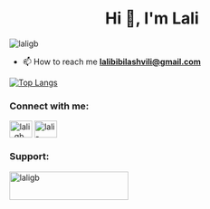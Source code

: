 <h1 align="center">Hi 👋, I'm Lali</h1>

<p align="left"> <img src="https://komarev.com/ghpvc/?username=laligb&label=Profile%20views&color=0e75b6&style=flat" alt="laligb" /> </p>

- 📫 How to reach me **lalibibilashvili@gmail.com**

[![Top Langs](https://github-readme-stats.vercel.app/api/top-langs/?username=laligb)](https://github.com/anuraghazra/github-readme-stats)

<h3 align="left">Connect with me:</h3>
<p align="left">
<a href="https://twitter.com/lali_gb" target="blank"><img align="center" src="https://raw.githubusercontent.com/rahuldkjain/github-profile-readme-generator/master/src/images/icons/Social/twitter.svg" alt="lali_gb" height="30" width="40" /></a>
<a href="https://linkedin.com/in/lali-bibilashvili" target="blank"><img align="center" src="https://raw.githubusercontent.com/rahuldkjain/github-profile-readme-generator/master/src/images/icons/Social/linked-in-alt.svg" alt="lali-bibilashvili" height="30" width="40" /></a>
</p>

<h3 align="left">Support:</h3>
<p><a href="https://www.buymeacoffee.com/laligb"> <img align="left" src="https://cdn.buymeacoffee.com/buttons/v2/default-yellow.png" height="50" width="210" alt="laligb" /></a></p><br><br>
